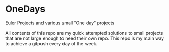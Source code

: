 # OneDays
Euler Projects and various small "One day" projects

All contents of this repo are my quick attempted solutions to small projects that are not large enough to need their own repo.
This repo is my main  way to achieve a gitpush every day of the week.